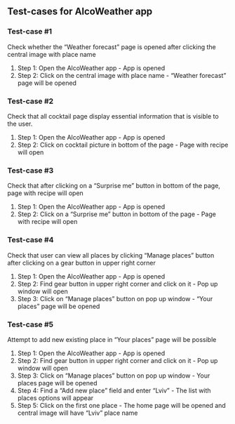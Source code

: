 <h2>Test-cases for AlcoWeather app</h2>

<h3>Test-case #1</h3>
<p>Сheck whether the “Weather forecast” page is opened after clicking the central image with place name</p>
<ol>
    <li>Step 1: Open the AlcoWeather app - App is opened</li>
    <li>Step 2: Click on the central image with place name - “Weather forecast” page will be opened</li>
</ol>

<h3>Test-case #2</h3>
<p>Check that all cocktail page display essential information that is visible to the user.</p>
<ol>
    <li>Step 1: Open the AlcoWeather app - App is opened</li>
    <li>Step 2: Click on cocktail picture in bottom of the page - Page with recipe will open</li>
</ol>

<h3>Test-case #3</h3>
<p>Check that after clicking on a “Surprise me” button in bottom of the page, page with recipe will open</p>
<ol>
    <li>Step 1: Open the AlcoWeather app - App is opened</li>
    <li>Step 2: Click on a “Surprise me” button in bottom of the page - Page with recipe will open</li>
</ol>

<h3>Test-case #4</h3>
<p>Check that user can view all places by clicking “Manage places” button after clicking on a gear button in upper right corner</p>
<ol>
    <li>Step 1: Open the AlcoWeather app - App is opened</li>
    <li>Step 2: Find gear button in upper right corner and click on it - Pop up window will open</li>
    <li>Step 3: Click on “Manage places” button on pop up window - “Your places” page will be opened</li>
</ol>

<h3>Test-case #5</h3>
<p>Attempt to add new existing place in “Your places” page will be possible</p>
<ol>
    <li>Step 1: Open the AlcoWeather app - App is opened</li>
    <li>Step 2: Find gear button in upper right corner and click on it - Pop up window will open</li>
    <li>Step 3: Click on “Manage places” button on pop up window - Your places page will be opened</li>
    <li>Step 4: Find a “Add new place” field and enter “Lviv” - The list with places options will appear</li>
    <li>Step 5: Click on the first one place - The home page will be opened and central image will have “Lviv” place name</li>
</ol>
